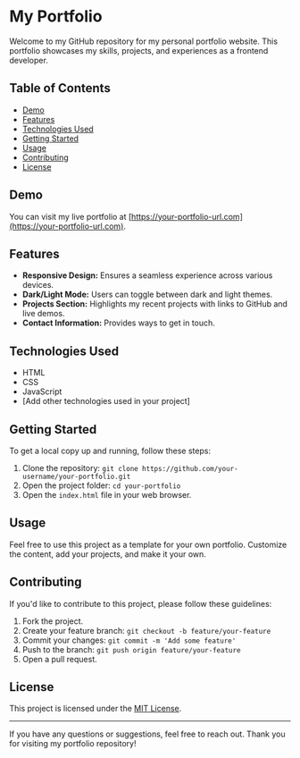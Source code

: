 # My Portfolio

Welcome to my GitHub repository for my personal portfolio website. This portfolio showcases my skills, projects, and experiences as a frontend developer.

## Table of Contents

- [Demo](#demo)
- [Features](#features)
- [Technologies Used](#technologies-used)
- [Getting Started](#getting-started)
- [Usage](#usage)
- [Contributing](#contributing)
- [License](#license)

## Demo

You can visit my live portfolio at [https://your-portfolio-url.com](https://your-portfolio-url.com).

## Features

- **Responsive Design:** Ensures a seamless experience across various devices.
- **Dark/Light Mode:** Users can toggle between dark and light themes.
- **Projects Section:** Highlights my recent projects with links to GitHub and live demos.
- **Contact Information:** Provides ways to get in touch.

## Technologies Used

- HTML
- CSS
- JavaScript
- [Add other technologies used in your project]

## Getting Started

To get a local copy up and running, follow these steps:

1. Clone the repository: `git clone https://github.com/your-username/your-portfolio.git`
2. Open the project folder: `cd your-portfolio`
3. Open the `index.html` file in your web browser.

## Usage

Feel free to use this project as a template for your own portfolio. Customize the content, add your projects, and make it your own.

## Contributing

If you'd like to contribute to this project, please follow these guidelines:

1. Fork the project.
2. Create your feature branch: `git checkout -b feature/your-feature`
3. Commit your changes: `git commit -m 'Add some feature'`
4. Push to the branch: `git push origin feature/your-feature`
5. Open a pull request.

## License

This project is licensed under the [MIT License](LICENSE).

---

If you have any questions or suggestions, feel free to reach out. Thank you for visiting my portfolio repository!
